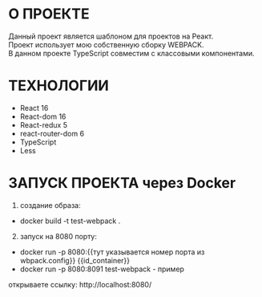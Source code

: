 # О ПРОЕКТЕ <br>
Данный проект является шаблоном для проектов на Реакт.<br>
Проект использует мою собственную сборку WEBPACK.<br>
В данном проекте TypeScript совместим с классовыми компонентами.

# ТЕХНОЛОГИИ <br>
- React 16 <br>
- React-dom 16 <br>
- React-redux 5 <br>
- react-router-dom 6 <br>
- TypeScript <br>
- Less <br>

# ЗАПУСК ПРОЕКТА через Docker <br>
1. создание образа:
- docker build -t test-webpack . <br>

2. запуск на 8080 порту: <br>
- docker run -p 8080:{{тут указывается номер порта из wbpack.config}} {{id_container}} <br>
- docker run -p 8080:8091 test-webpack - пример

открываете ссылку:
http://localhost:8080/